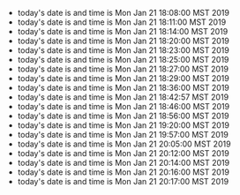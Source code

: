 
* today's date is and time is Mon Jan 21 18:08:00 MST 2019
* today's date is and time is Mon Jan 21 18:11:00 MST 2019
* today's date is and time is Mon Jan 21 18:14:00 MST 2019
* today's date is and time is Mon Jan 21 18:20:00 MST 2019
* today's date is and time is Mon Jan 21 18:23:00 MST 2019
* today's date is and time is Mon Jan 21 18:25:00 MST 2019
* today's date is and time is Mon Jan 21 18:27:00 MST 2019
* today's date is and time is Mon Jan 21 18:29:00 MST 2019
* today's date is and time is Mon Jan 21 18:36:00 MST 2019
* today's date is and time is Mon Jan 21 18:42:57 MST 2019
* today's date is and time is Mon Jan 21 18:46:00 MST 2019
* today's date is and time is Mon Jan 21 18:56:00 MST 2019
* today's date is and time is Mon Jan 21 19:20:00 MST 2019
* today's date is and time is Mon Jan 21 19:57:00 MST 2019
* today's date is and time is Mon Jan 21 20:05:00 MST 2019
* today's date is and time is Mon Jan 21 20:12:00 MST 2019
* today's date is and time is Mon Jan 21 20:14:00 MST 2019
* today's date is and time is Mon Jan 21 20:16:00 MST 2019
* today's date is and time is Mon Jan 21 20:17:00 MST 2019
